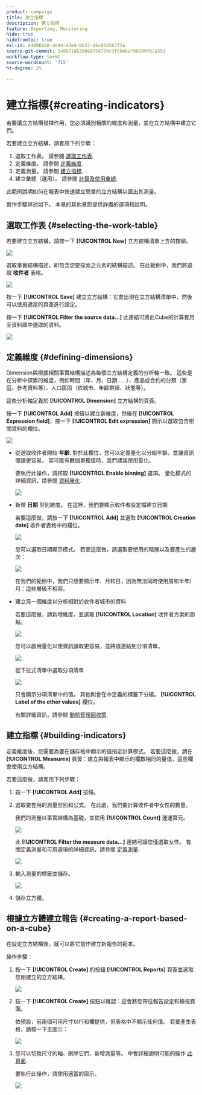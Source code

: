 ```yaml
---
product: campaign
title: 建立指標
description: 建立指標
feature: Reporting, Monitoring
hide: true
hidefromtoc: true
exl-id: e4806bb8-de9d-47e4-8b37-d6c0565b7f5a
source-git-commit: 3a9b21d626b60754789c3f594ba798309f62a553
workflow-type: tm+mt
source-wordcount: '715'
ht-degree: 2%

---
```


# 建立指標{#creating-indicators}



若要讓立方結構發揮作用，您必須識別相關的維度和測量，並在立方結構中建立它們。

若要建立立方結構，請套用下列步驟：

1. 選取工作表。 請參閱 [選取工作表](#selecting-the-work-table).
1. 定義維度。 請參閱 [定義維度](#defining-dimensions).
1. 定義測量。 請參閱 [建立指標](#building-indicators).
1. 建立彙總（選用）。 請參閱 [計算及使用彙總](../../reporting/using/concepts-and-methodology.md#calculating-and-using-aggregates).

此範例說明如何在報表中快速建立簡單的立方結構以匯出其測量。

實作步驟詳述如下。 本章的其他章節提供詳盡的選項和說明。

## 選取工作表 {#selecting-the-work-table}

若要建立立方結構，請按一下 **[!UICONTROL New]** 立方結構清單上方的按鈕。

![](assets/s_advuser_cube_create.png)

選取事實結構描述，即包含您要探索之元素的結構描述。 在此範例中，我們將選取 **收件者** 表格。

![](assets/s_advuser_cube_wz_02.png)

按一下 **[!UICONTROL Save]** 建立立方結構：它會出現在立方結構清單中，然後可以使用適當的頁簽進行設定。

按一下 **[!UICONTROL Filter the source data...]** 此連結可將此Cube的計算套用至資料庫中選取的資料。

![](assets/s_advuser_cube_wz_03.png)

## 定義維度 {#defining-dimensions}

Dimension與根據相關事實結構描述為每個立方結構定義的分析軸一致。 這些是在分析中探索的維度，例如時間（年、月、日期……）、產品或合約的分類（家庭、參考資料等）、人口區段（依城市、年齡群組、狀態等）。

這些分析軸定義於 **[!UICONTROL Dimension]** 立方結構的頁簽。

按一下 **[!UICONTROL Add]** 按鈕以建立新維度，然後在 **[!UICONTROL Expression field]**，按一下 **[!UICONTROL Edit expression]** 圖示以選取包含相關資料的欄位。

![](assets/s_advuser_cube_wz_04.png)

* 從選取收件者開始 **年齡**. 對於此欄位，您可以定義量化以分組年齡，並讓資訊閱讀更容易。 當可能有數個單獨值時，我們建議使用量化。

  要執行此操作，請核取 **[!UICONTROL Enable binning]** 選項。 量化模式的詳細資訊，請參閱 [資料量化](../../reporting/using/concepts-and-methodology.md#data-binning).

  ![](assets/s_advuser_cube_wz_05.png)

* 新增 **日期** 型別維度。 在這裡，我們要顯示收件者設定檔建立日期

  若要這麼做，請按一下 **[!UICONTROL Add]** 並選取 **[!UICONTROL Creation date]** 收件者表格中的欄位。

  ![](assets/s_advuser_cube_wz_06.png)

  您可以選取日期顯示模式。 若要這麼做，請選取要使用的階層以及要產生的層次：

  ![](assets/s_advuser_cube_wz_07.png)

  在我們的範例中，我們只想要顯示年、月和日，因為無法同時使用周和半年/月：這些層級不相容。

* 建立另一個維度以分析相對於收件者城市的資料

  若要這麼做，請新增維度，並選取 **[!UICONTROL Location]** 收件者方案的節點。

  ![](assets/s_advuser_cube_wz_08.png)

  您可以啟用量化以使資訊讀取更容易，並將值連結到分項清單。

  ![](assets/s_advuser_cube_wz_09.png)

  從下拉式清單中選取分項清單

  ![](assets/s_advuser_cube_wz_10.png)

  只會顯示分項清單中的值。 其他則會在中定義的標籤下分組。 **[!UICONTROL Label of the other values]** 欄位。

  有關詳細資訊，請參閱 [動態管理回收筒](../../reporting/using/concepts-and-methodology.md#dynamically-managing-bins).

## 建立指標 {#building-indicators}

定義維度後，您需要為要在儲存格中顯示的值指定計算模式。 若要這麼做，請在 **[!UICONTROL Measures]** 頁簽：建立與報表中顯示的欄數相同的量值，這些欄會使用立方結構。

若要這麼做，請套用下列步驟：

1. 按一下 **[!UICONTROL Add]** 按鈕。
1. 選取要套用的測量型別和公式。 在此處，我們要計算收件者中女性的數量。

   我們的測量以事實結構為基礎，並使用 **[!UICONTROL Count]** 運運算元。

   ![](assets/s_advuser_cube_wz_11.png)

   此 **[!UICONTROL Filter the measure data...]** 連結可讓您僅選取女性。 有關定義測量和可用選項的詳細資訊，請參閱 [定義測量](../../reporting/using/concepts-and-methodology.md#defining-measures).

   ![](assets/s_advuser_cube_wz_12.png)

1. 輸入測量的標籤並儲存。

   ![](assets/s_advuser_cube_wz_13.png)

1. 儲存立方體。

## 根據立方體建立報告 {#creating-a-report-based-on-a-cube}

在設定立方結構後，就可以將它當作建立新報告的範本。

操作步驟：

1. 按一下 **[!UICONTROL Create]** 的按鈕 **[!UICONTROL Reports]** 頁簽並選取您剛建立的立方結構。

   ![](assets/s_advuser_cube_wz_14.png)

1. 按一下 **[!UICONTROL Create]** 按鈕以確認：這會將您帶往報告設定和檢視頁面。

   依預設，前兩個可用尺寸以行和欄提供，但表格中不顯示任何值。 若要產生表格，請按一下主圖示：

   ![](assets/s_advuser_cube_wz_15.png)

1. 您可以切換尺寸的軸、刪除它們、新增測量等。 中會詳細說明可能的操作 [此頁面](../../reporting/using/using-cubes-to-explore-data.md).

   要執行此操作，請使用適當的圖示。

   ![](assets/s_advuser_cube_wz_16.png)
